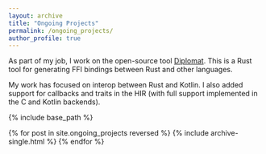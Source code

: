 ```yaml
---
layout: archive
title: "Ongoing Projects"
permalink: /ongoing_projects/
author_profile: true
---
```


As part of my job, I work on the open-source tool [Diplomat](https://github.com/rust-diplomat/diplomat). This is a Rust tool for generating FFI bindings between Rust and other languages. 

My work has focused on interop between Rust and Kotlin. I also added support for callbacks and traits in the HIR (with full support implemented in the C and Kotlin backends).

{% include base_path %}

{% for post in site.ongoing_projects reversed %}
  {% include archive-single.html %}
{% endfor %}

